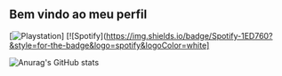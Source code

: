 ## Bem vindo ao meu perfil
[![Playstation](https://img.shields.io/badge/PlayStation-003791?style=for-the-badge&logo=playstation&logoColor=white)]  [![Spotify](https://img.shields.io/badge/Spotify-1ED760?&style=for-the-badge&logo=spotify&logoColor=white]

![Anurag's GitHub stats](https://github-readme-stats.vercel.app/api?username=JcReiss&show_icons=true&theme=dark)

